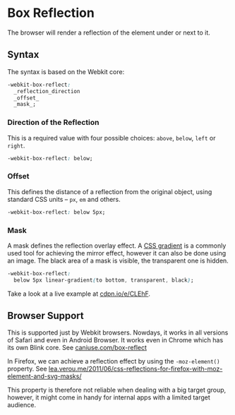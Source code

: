 Box Reflection
==============

The browser will render a reflection of the element under or next to it.

Syntax
------

The syntax is based on the Webkit core:

```css
-webkit-box-reflect:
  _reflection_direction
  _offset_
  _mask_;
```

### Direction of the Reflection

This is a required value with four possible choices: `above`, `below`, `left` or
`right`.

```css
-webkit-box-reflect: below;
```

### Offset

This defines the distance of a reflection from the original object, using
standard CSS units – `px`, `em` and others.

```css
-webkit-box-reflect: below 5px;
```

### Mask

A mask defines the reflection overlay effect. A [CSS
gradient](css3-gradients.md) is a commonly used tool for achieving the mirror
effect, however it can also be done using an image. The black area of a mask is
visible, the transparent one is hidden.

```css
-webkit-box-reflect:
  below 5px linear-gradient(to bottom, transparent, black);
```

Take a look at a live example at [cdpn.io/e/CLEhF](http://cdpn.io/e/CLEhF).

Browser Support
---------------

This is supported just by Webkit browsers. Nowdays, it works in all versions of
Safari and even in Android Browser. It works even in Chrome which has its own
Blink core. See [caniuse.com/box-reflect](http://caniuse.com/box-reflect)

In Firefox, we can achieve a reflection effect by using the `-moz-element()`
property. See
[lea.verou.me/2011/06/css-reflections-for-firefox-with-moz-element-and-svg-masks/](http://lea.verou.me/2011/06/css-reflections-for-firefox-with-moz-element-and-svg-masks/)

This property is therefore not reliable when dealing with a big target group,
however, it might come in handy for internal apps with a limited target
audience.

